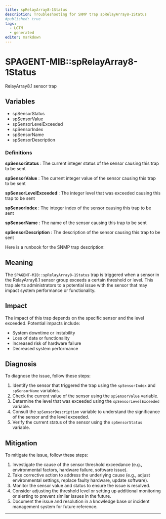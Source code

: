 ```yaml
---
title: spRelayArray8-1Status
description: Troubleshooting for SNMP trap spRelayArray8-1Status
#published: true
tags:
  - LGTM
  - generated
editor: markdown
---
```


# SPAGENT-MIB::spRelayArray8-1Status 

RelayArray8.1 sensor trap 


## Variables


  - spSensorStatus
  - spSensorValue
  - spSensorLevelExceeded
  - spSensorIndex
  - spSensorName
  - spSensorDescription 

### Definitions 


**spSensorStatus** 
: The current integer status of the sensor causing this trap to be sent 

**spSensorValue** 
: The current integer value of the sensor causing this trap to be sent 

**spSensorLevelExceeded** 
: The integer level that was exceeded causing this trap to be sent 

**spSensorIndex** 
: The integer index of the sensor causing this trap to be sent 

**spSensorName** 
: The name of the sensor causing this trap to be sent 

**spSensorDescription** 
: The description of the sensor causing this trap to be sent 


Here is a runbook for the SNMP trap description:

## Meaning
The `SPAGENT-MIB::spRelayArray8-1Status` trap is triggered when a sensor in the RelayArray8.1 sensor group exceeds a certain threshold or level. This trap alerts administrators to a potential issue with the sensor that may impact system performance or functionality.

## Impact
The impact of this trap depends on the specific sensor and the level exceeded. Potential impacts include:

* System downtime or instability
* Loss of data or functionality
* Increased risk of hardware failure
* Decreased system performance

## Diagnosis
To diagnose the issue, follow these steps:

1. Identify the sensor that triggered the trap using the `spSensorIndex` and `spSensorName` variables.
2. Check the current value of the sensor using the `spSensorValue` variable.
3. Determine the level that was exceeded using the `spSensorLevelExceeded` variable.
4. Consult the `spSensorDescription` variable to understand the significance of the sensor and the level exceeded.
5. Verify the current status of the sensor using the `spSensorStatus` variable.

## Mitigation
To mitigate the issue, follow these steps:

1. Investigate the cause of the sensor threshold exceedance (e.g., environmental factors, hardware failure, software issue).
2. Take corrective action to address the underlying cause (e.g., adjust environmental settings, replace faulty hardware, update software).
3. Monitor the sensor value and status to ensure the issue is resolved.
4. Consider adjusting the threshold level or setting up additional monitoring or alerting to prevent similar issues in the future.
5. Document the issue and resolution in a knowledge base or incident management system for future reference.
---




